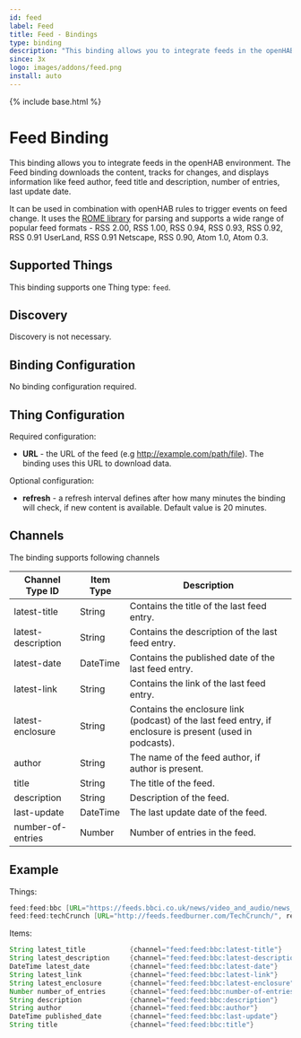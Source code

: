 ```yaml
---
id: feed
label: Feed
title: Feed - Bindings
type: binding
description: "This binding allows you to integrate feeds in the openHAB environment."
since: 3x
logo: images/addons/feed.png
install: auto
---
```


<!-- Attention authors: Do not edit directly. Please add your changes to the appropriate source repository -->

{% include base.html %}

# Feed Binding

This binding allows you to integrate feeds in the openHAB environment.
The Feed binding downloads the content, tracks for changes, and displays information like feed author, feed title and description, number of entries, last update date.

It can be used in combination with openHAB rules to trigger events on feed change.
It uses the [ROME library](https://rometools.github.io/rome/index.html) for parsing and supports a wide range of popular feed formats - RSS 2.00, RSS 1.00, RSS 0.94, RSS 0.93, RSS 0.92, RSS 0.91 UserLand, RSS 0.91 Netscape, RSS 0.90, Atom 1.0, Atom 0.3.

## Supported Things

This binding supports one Thing type: `feed`.

## Discovery

Discovery is not necessary.

## Binding Configuration

No binding configuration required.

## Thing Configuration

Required configuration:

- **URL** - the URL of the feed (e.g <http://example.com/path/file>). The binding uses this URL to download data.

Optional configuration:

- **refresh** - a refresh interval defines after how many minutes the binding will check, if new content is available. Default value is 20 minutes.

## Channels

The binding supports following channels

| Channel Type ID    | Item Type | Description                                                                                               |
|--------------------|-----------|-----------------------------------------------------------------------------------------------------------|
| latest-title       | String    | Contains the title of the last feed entry.                                                                |
| latest-description | String    | Contains the description of the last feed entry.                                                          |
| latest-date        | DateTime  | Contains the published date of the last feed entry.                                                       |
| latest-link        | String    | Contains the link of the last feed entry.                                                                 |
| latest-enclosure   | String    | Contains the enclosure link (podcast) of the last feed entry, if enclosure is present (used in podcasts). |
| author             | String    | The name of the feed author, if author is present.                                                        |
| title              | String    | The title of the feed.                                                                                    |
| description        | String    | Description of the feed.                                                                                  |
| last-update        | DateTime  | The last update date of the feed.                                                                         |
| number-of-entries  | Number    | Number of entries in the feed.                                                                            |

## Example

Things:

```java
feed:feed:bbc [URL="https://feeds.bbci.co.uk/news/video_and_audio/news_front_page/rss.xml?edition=uk"]
feed:feed:techCrunch [URL="http://feeds.feedburner.com/TechCrunch/", refresh=60]
```

Items:

```java
String latest_title           {channel="feed:feed:bbc:latest-title"}
String latest_description     {channel="feed:feed:bbc:latest-description"}
DateTime latest_date          {channel="feed:feed:bbc:latest-date"}
String latest_link            {channel="feed:feed:bbc:latest-link"}
String latest_enclosure       {channel="feed:feed:bbc:latest-enclosure"}
Number number_of_entries      {channel="feed:feed:bbc:number-of-entries"}
String description            {channel="feed:feed:bbc:description"}
String author                 {channel="feed:feed:bbc:author"}
DateTime published_date       {channel="feed:feed:bbc:last-update"}
String title                  {channel="feed:feed:bbc:title"}
```
